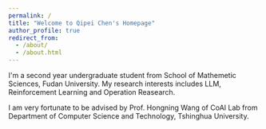 ```yaml
---
permalink: /
title: "Welcome to Qipei Chen's Homepage"
author_profile: true
redirect_from: 
  - /about/
  - /about.html
---
```


I'm a second year undergraduate student from School of Mathemetic Sciences, Fudan University. My research interests includes LLM, Reinforcement Learning and Operation Reasearch.

I am very fortunate to be advised by Prof. Hongning Wang of CoAI Lab from Department of Computer Science and Technology, Tshinghua University.



